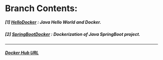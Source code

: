 # **Branch Contents:**

##### [1] [HelloDocker](https://github.com/rahulvaish/Docker-Java/tree/HelloDocker) : Java Hello World and Docker.
##### [2] [SpringBootDocker](https://github.com/rahulvaish/Docker-Java/tree/SpringBootDocker) :  Dockerization of Java SpringBoot project. 

<hr>

##### [Docker Hub URL](https://hub.docker.com/u/rahulvaish/)
